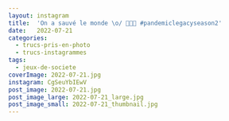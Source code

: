 ```yaml
---
layout: instagram
title:  'On a sauvé le monde \o/ 🦠💉🧪 #pandemiclegacyseason2'
date:   2022-07-21
categories: 
  - trucs-pris-en-photo
  - trucs-instagrammes
tags:
  - jeux-de-societe
coverImage: 2022-07-21.jpg
instagram: CgSeuYbIEwV
post_image: 2022-07-21.jpg
post_image_large: 2022-07-21_large.jpg
post_image_small: 2022-07-21_thumbnail.jpg
---
```



